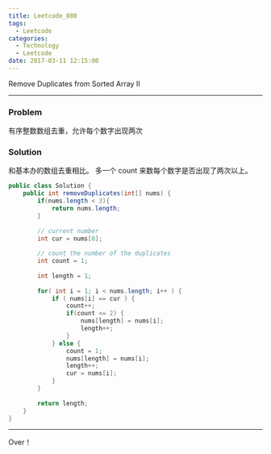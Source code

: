 ```yaml
---
title: Leetcode_080
tags:
  - Leetcode
categories:
  - Technology
  - Leetcode
date: 2017-03-11 12:15:00
---
```

Remove Duplicates from Sorted Array II
<!-- more -->

***

### Problem
有序整数数组去重，允许每个数字出现两次

### Solution
和基本办的数组去重相比。
多一个 count 来数每个数字是否出现了两次以上。
``` java
public class Solution {
	public int removeDuplicates(int[] nums) {
		if(nums.length < 3){
			return nums.length;
		}
		
		// current number
		int cur = nums[0];
		
		// count the number of the duplicates
		int count = 1;
		
		int length = 1;
		
		for( int i = 1; i < nums.length; i++ ) {
			if ( nums[i] == cur ) {
				count++;
				if(count <= 2) {
					nums[length] = nums[i];
					length++; 
				}
			} else {
				count = 1;
				nums[length] = nums[i];
				length++;
				cur = nums[i];
			}
		}
		
		return length;
	}
}
```

*** 

Over！










































